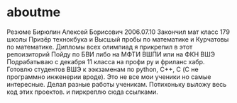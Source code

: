 # aboutme
Резюме Бирюлин Алексей Борисович 2006.07.10 
Закончил мат класс 179 школы
Призёр технокбука и Высшый пробы по математике и Курчатовы по математике.
Дипломы всех олимпиад я прикрепил в этот репоизиторий
Пойду по БВИ либо на МФТИ ВШПИ или на ФКН ВШЭ
Подрабатываю с декабря 11 класса на профи ру и фриланс хабр.
Готовлю студентов ВШЭ к ээкзаменам по python, C++, C (С не программно инженерии вроде).
Это не все мои ученики но самые интересные. Делал разные работы ученикам. Потихоньку выложу весь код этих проектов. и пиркреплю сюда ссылками.

